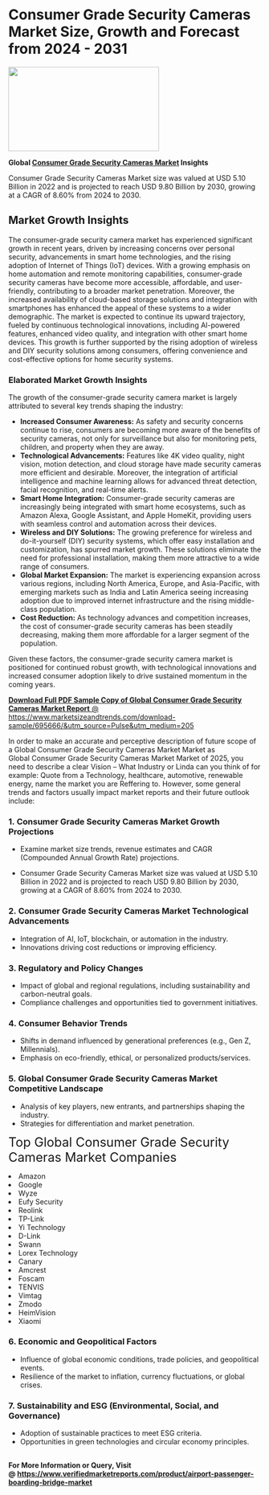 <H1>Consumer Grade Security Cameras Market Size, Growth and Forecast from 2024 - 2031</H1><img class="aligncenter size-medium wp-image-584254" src="https://thirdeyenews.in/wp-content/uploads/2024/09/Global-Market-Research-300x168.jpeg" alt="" width="300" height="168" /><p><strong>Global&nbsp;<a href="https://www.marketsizeandtrends.com/download-sample/695666/&amp;utm_source=Pulse&amp;utm_medium=205">Consumer Grade Security Cameras Market</a> Insights</strong></p><p>Consumer Grade Security Cameras Market size was valued at USD 5.10 Billion in 2022 and is projected to reach USD 9.80 Billion by 2030, growing at a CAGR of 8.60% from 2024 to 2030.</p><p><h2>Market Growth Insights</h2> <p>The consumer-grade security camera market has experienced significant growth in recent years, driven by increasing concerns over personal security, advancements in smart home technologies, and the rising adoption of Internet of Things (IoT) devices. With a growing emphasis on home automation and remote monitoring capabilities, consumer-grade security cameras have become more accessible, affordable, and user-friendly, contributing to a broader market penetration. Moreover, the increased availability of cloud-based storage solutions and integration with smartphones has enhanced the appeal of these systems to a wider demographic. The market is expected to continue its upward trajectory, fueled by continuous technological innovations, including AI-powered features, enhanced video quality, and integration with other smart home devices. This growth is further supported by the rising adoption of wireless and DIY security solutions among consumers, offering convenience and cost-effective options for home security systems.</p> <p><a href="your-download-link-here" target="_blank"></a></p> <h3>Elaborated Market Growth Insights</h3> <p>The growth of the consumer-grade security camera market is largely attributed to several key trends shaping the industry:</p> <ul> <li><strong>Increased Consumer Awareness:</strong> As safety and security concerns continue to rise, consumers are becoming more aware of the benefits of security cameras, not only for surveillance but also for monitoring pets, children, and property when they are away.</li> <li><strong>Technological Advancements:</strong> Features like 4K video quality, night vision, motion detection, and cloud storage have made security cameras more efficient and desirable. Moreover, the integration of artificial intelligence and machine learning allows for advanced threat detection, facial recognition, and real-time alerts.</li> <li><strong>Smart Home Integration:</strong> Consumer-grade security cameras are increasingly being integrated with smart home ecosystems, such as Amazon Alexa, Google Assistant, and Apple HomeKit, providing users with seamless control and automation across their devices.</li> <li><strong>Wireless and DIY Solutions:</strong> The growing preference for wireless and do-it-yourself (DIY) security systems, which offer easy installation and customization, has spurred market growth. These solutions eliminate the need for professional installation, making them more attractive to a wide range of consumers.</li> <li><strong>Global Market Expansion:</strong> The market is experiencing expansion across various regions, including North America, Europe, and Asia-Pacific, with emerging markets such as India and Latin America seeing increasing adoption due to improved internet infrastructure and the rising middle-class population.</li> <li><strong>Cost Reduction:</strong> As technology advances and competition increases, the cost of consumer-grade security cameras has been steadily decreasing, making them more affordable for a larger segment of the population.</li> </ul> <p>Given these factors, the consumer-grade security camera market is positioned for continued robust growth, with technological innovations and increased consumer adoption likely to drive sustained momentum in the coming years.</p> <p><a href="your-more-info-link-here" target="_blank"></p><p><span class=""><strong>Download Full PDF Sample Copy of Global Consumer Grade Security Cameras Market Report</strong> @ <a href="https://www.marketsizeandtrends.com/download-sample/695666/&amp;utm_source=Pulse&amp;utm_medium=205" target="_blank">https://www.marketsizeandtrends.com/download-sample/695666/&amp;utm_source=Pulse&amp;utm_medium=205</a></span></p><p>In order to make an accurate and perceptive description of future scope of a Global&nbsp;Consumer Grade Security Cameras Market Market as Global&nbsp;Consumer Grade Security Cameras Market Market of 2025, you need to describe a clear Vision &ndash; What Industry or Linda can you think of for example: Quote from a Technology, healthcare, automotive, renewable energy, name the market you are Reffering to. However, some general trends and factors usually impact market reports and their future outlook include:</p><h3>1.&nbsp;<strong>Consumer Grade Security Cameras Market Growth Projections</strong></h3><ul><li>Examine market size trends, revenue estimates and CAGR (Compounded Annual Growth Rate) projections.</li><li><p>Consumer Grade Security Cameras Market size was valued at USD 5.10 Billion in 2022 and is projected to reach USD 9.80 Billion by 2030, growing at a CAGR of 8.60% from 2024 to 2030.</p></li></ul><h3>2.&nbsp;<strong>Consumer Grade Security Cameras Market Technological Advancements</strong></h3><ul><li>Integration of AI, IoT, blockchain, or automation in the industry.</li><li>Innovations driving cost reductions or improving efficiency.</li></ul><h3>3.&nbsp;<strong>Regulatory and Policy Changes</strong></h3><ul><li>Impact of global and regional regulations, including sustainability and carbon-neutral goals.</li><li>Compliance challenges and opportunities tied to government initiatives.</li></ul><h3>4.&nbsp;<strong>Consumer Behavior Trends</strong></h3><ul><li>Shifts in demand influenced by generational preferences (e.g., Gen Z, Millennials).</li><li>Emphasis on eco-friendly, ethical, or personalized products/services.</li></ul><h3>5.&nbsp;<strong>Global Consumer Grade Security Cameras Market Competitive Landscape</strong></h3><ul><li>Analysis of key players, new entrants, and partnerships shaping the industry.</li><li>Strategies for differentiation and market penetration.</li></ul><p data-pm-slice="1 1 []"><span style="color: inherit; font-family: inherit; font-size: 25px;">Top Global Consumer Grade Security Cameras Market Companies</span></p><div class="" data-test-id=""><p><li>Amazon</li><li> Google</li><li> Wyze</li><li> Eufy Security</li><li> Reolink</li><li> TP-Link</li><li> Yi Technology</li><li> D-Link</li><li> Swann</li><li> Lorex Technology</li><li> Canary</li><li> Amcrest</li><li> Foscam</li><li> TENVIS</li><li> Vimtag</li><li> Zmodo</li><li> HeimVision</li><li> Xiaomi</li></p></div><h3>6.&nbsp;<strong>Economic and Geopolitical Factors</strong></h3><ul><li>Influence of global economic conditions, trade policies, and geopolitical events.</li><li>Resilience of the market to inflation, currency fluctuations, or global crises.</li></ul><h3>7.&nbsp;<strong>Sustainability and ESG (Environmental, Social, and Governance)</strong></h3><ul><li>Adoption of sustainable practices to meet ESG criteria.</li><li>Opportunities in green technologies and circular economy principles.</li></ul><h2><strong style="font-size: 14px;">For More Information or Query, Visit @&nbsp;</strong><a style="background-color: #ffffff; font-size: 14px;" href="https://www.marketsizeandtrends.com/report/consumer-grade-security-cameras-market/" target="_blank">https://www.verifiedmarketreports.com/product/airport-passenger-boarding-bridge-market</a></h2>
